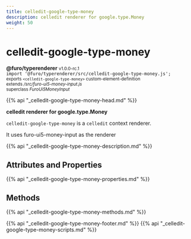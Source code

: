 ```yaml
---
title: celledit-google-type-money
description: celledit renderer for google.type.Money
weight: 50
---
```


# celledit-google-type-money
**@furo/typerenderer** <small>v1.0.0-rc.1</small>
<br>`import '@furo/typerenderer/src/celledit-google-type-money.js';`<small>
<br>exports `<celledit-google-type-money>` custom-element-definition
<br>extends */src/furo-ui5-money-input.js*
<br>superclass *FuroUi5MoneyInput*</small>

{{% api "_celledit-google-type-money-head.md" %}}

**celledit renderer for google.type.Money**

`celledit-google-type-money` is a `celledit` context renderer.

It uses furo-ui5-money-input as the renderer

{{% api "_celledit-google-type-money-description.md" %}}


## Attributes and Properties
{{% api "_celledit-google-type-money-properties.md" %}}



## Methods
{{% api "_celledit-google-type-money-methods.md" %}}





{{% api "_celledit-google-type-money-footer.md" %}}
{{% api "_celledit-google-type-money-scripts.md" %}}
